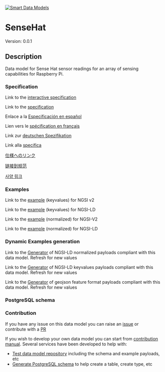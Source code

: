 [![Smart Data Models](https://smartdatamodels.org/wp-content/uploads/2022/01/SmartDataModels_logo.png "Logo")](https://smartdatamodels.org)
# SenseHat
Version: 0.0.1

## Description 

Data model for Sense Hat sensor readings for an array of sensing capabilities for Raspberry Pi.
### Specification

Link to the [interactive specification](https://swagger.lab.fiware.org/?url=https://smart-data-models.github.io/dataModel.Device/SenseHat/swagger.yaml)

Link to the [specification](https://github.com/smart-data-models/dataModel.Device/blob/master/SenseHat/doc/spec.md)

Enlace a la [Especificación en español](https://github.com/smart-data-models/dataModel.Device/blob/master/SenseHat/doc/spec_ES.md)

Lien vers le [spécification en français](https://github.com/smart-data-models/dataModel.Device/blob/master/SenseHat/doc/spec_FR.md)

Link zur [deutschen Spezifikation](https://github.com/smart-data-models/dataModel.Device/blob/master/SenseHat/doc/spec_DE.md)

Link alla [specifica](https://github.com/smart-data-models/dataModel.Device/blob/master/SenseHat/doc/spec_IT.md)

[仕様へのリンク](https://github.com/smart-data-models/dataModel.Device/blob/master/SenseHat/doc/spec_JA.md)

[链接到规范](https://github.com/smart-data-models/dataModel.Device/blob/master/SenseHat/doc/spec_ZH.md)

[사양 링크](https://github.com/smart-data-models/dataModel.Device/blob/master/SenseHat/doc/spec_KO.md)
### Examples

Link to the [example](https://smart-data-models.github.io/dataModel.Device/SenseHat/examples/example.json) (keyvalues) for NGSI v2

Link to the [example](https://smart-data-models.github.io/dataModel.Device/SenseHat/examples/example.jsonld) (keyvalues) for NGSI-LD

Link to the [example](https://smart-data-models.github.io/dataModel.Device/SenseHat/examples/example-normalized.json) (normalized) for NGSI-V2

Link to the [example](https://smart-data-models.github.io/dataModel.Device/SenseHat/examples/example-normalized.jsonld) (normalized) for NGSI-LD
### Dynamic Examples generation

Link to the [Generator](https://smartdatamodels.org/extra/ngsi-ld_generator.php?schemaUrl=https://raw.githubusercontent.com/smart-data-models/dataModel.Device/master/SenseHat/schema.json&email=info@smartdatamodels.org) of NGSI-LD normalized payloads compliant with this data model. Refresh for new values

Link to the [Generator](https://smartdatamodels.org/extra/ngsi-ld_generator_keyvalues.php?schemaUrl=https://raw.githubusercontent.com/smart-data-models/dataModel.Device/master/SenseHat/schema.json&email=info@smartdatamodels.org) of NGSI-LD keyvalues payloads compliant with this data model. Refresh for new values

Link to the [Generator](https://smartdatamodels.org/extra/geojson_features_generator.php?schemaUrl=https://raw.githubusercontent.com/smart-data-models/dataModel.Device/master/SenseHat/schema.json&email=info@smartdatamodels.org) of geojson feature format payloads compliant with this data model. Refresh for new values
### PostgreSQL schema
### Contribution

 If you have any issue on this data model you can raise an [issue](https://github.com/smart-data-models/dataModel.Device/issues)  or contribute with a [PR](https://github.com/smart-data-models/dataModel.Device/pulls)

 If you wish to develop your own data model you can start from [contribution manual](https://bit.ly/contribution_manual). Several services have been developed to help with: 
 - [Test data model repository](https://smartdatamodels.org/index.php/data-models-contribution-api/) including the schema and example payloads, etc
 - [Generate PostgreSQL schema](https://smartdatamodels.org/index.php/sql-service/) to help create a table, create type, etc
